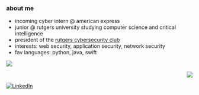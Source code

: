 ### about me

- incoming cyber intern @ american express
-  junior @ rutgers university studying computer science and critical intelligence
- president of the [rutgers cybersecurity club](https://github.com/rutgers-rusec)
- interests: web security, application security, network security
- fav languages: python, java, swift

<p align="left">
  <img src="https://github-readme-stats.vercel.app/api/top-langs/?username=rhea80&layout=compact&theme=radical/">
</p>

<p align="right">
  <img src="https://github-readme-stats.vercel.app/api/top-langs/?username=rhea80&layout=compact&theme=radical/">
</p>

<p align="left">
  <a href="https://linkedin.com/in/rheasharma-cs" target="_blank">
    <img src="https://img.shields.io/badge/LinkedIn-blue?style=flat-square&logo=linkedin" alt="LinkedIn" />
  </a>
</p>
